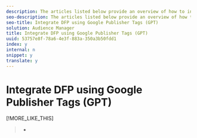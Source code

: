 ```yaml
---
description: The articles listed below provide an overview of how to integrate DFP using Google Publisher Tags (GPT). You can use a server-side integration, or you can set up GPT as a destination to send Audience Manager segment data to DFP. You will also learn the needed steps to ingest DFP log files for reporting in Audience Manager.
seo-description: The articles listed below provide an overview of how to integrate DFP using Google Publisher Tags (GPT). You can use a server-side integration, or you can set up GPT as a destination to send Audience Manager segment data to DFP. You will also learn the needed steps to ingest DFP log files for reporting in Audience Manager.
seo-title: Integrate DFP using Google Publisher Tags (GPT)
solution: Audience Manager
title: Integrate DFP using Google Publisher Tags (GPT)
uuid: 53757e8f-78a6-4e3f-883a-350a3b50fdd1
index: y
internal: n
snippet: y
translate: y
---
```


# Integrate DFP using Google Publisher Tags (GPT)

[!MORE_LIKE_THIS]
>
>* [  ](http://support.google.com/dfp_premium/bin/answer.py?hl=en&answer=181073&topic=28788&ctx=topic)
